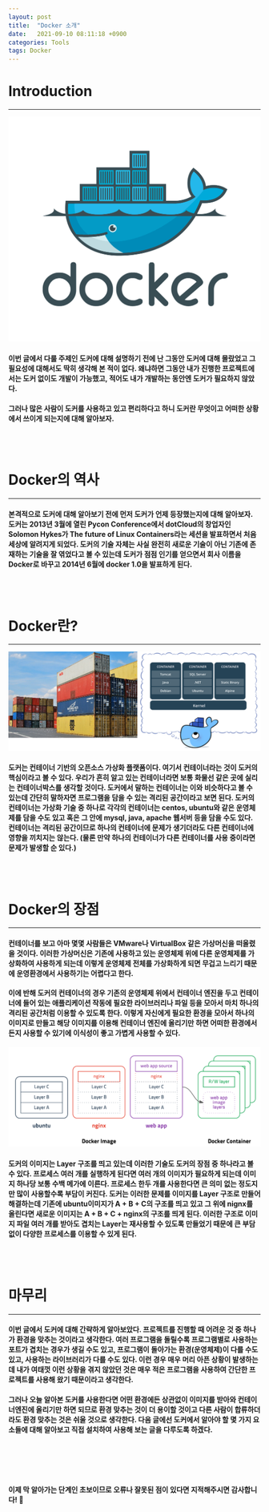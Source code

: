 ```yaml
---
layout: post
title:  "Docker 소개"
date:   2021-09-10 08:11:18 +0900
categories: Tools
tags: Docker
---
```

# Introduction
<hr>

![소개 글 이미지](/img/tools/Docker/docker-logo.png)
>
#### 이번 글에서 다룰 주제인 도커에 대해 설명하기 전에 난 그동안 도커에 대해 몰랐었고 그 필요성에 대해서도 딱히 생각해 본 적이 없다. 왜냐하면 그동안 내가 진행한 프로젝트에서는 도커 없이도 개발이 가능했고, 적어도 내가 개발하는 동안엔 도커가 필요하지 않았다.
#### 그러나 많은 사람이 도커를 사용하고 있고 편리하다고 하니 도커란 무엇이고 어떠한 상황에서 쓰이게 되는지에 대해 알아보자.


<br>
<br>



# Docker의 역사
<hr>

#### 본격적으로 도커에 대해 알아보기 전에 먼저 도커가 언제 등장했는지에 대해 알아보자. 도커는 2013년 3월에 열린 Pycon Conference에서 dotCloud의 창업자인 Solomon Hykes가 The future of Linux Containers라는 세션을 발표하면서 처음 세상에 알려지게 되었다. 도커의 기술 자체는 사실 완전히 새로운 기술이 아닌 기존에 존재하는 기술을 잘 엮었다고 볼 수 있는데 도커가 점점 인기를 얻으면서 회사 이름을 Docker로 바꾸고 2014년 6월에 docker 1.0을 발표하게 된다.


<br>
<br>


# Docker란?
<hr>

![docker_container](/img/tools/Docker/docker_container.png)
#### 도커는 컨테이너 기반의 오픈소스 가상화 플랫폼이다. 여기서 **컨테이너**라는 것이 도커의 핵심이라고 볼 수 있다. 우리가 흔히 알고 있는 컨테이너라면 보통 화물선 같은 곳에 실리는 컨테이너박스를 생각할 것이다. 도커에서 말하는 컨테이너는 이와 비슷하다고 볼 수 있는데 간단히 말하자면 프로그램을 담을 수 있는 격리된 공간이라고 보면 된다. 도커의 컨테이너는 가상화 기술 중 하나로 각각의 컨테이너는 centos, ubuntu와 같은 운영체제를 담을 수도 있고 혹은 그 안에 mysql, java, apache 웹서버 등을 담을 수도 있다. 컨테이너는 격리된 공간이므로 하나의 컨테이너에 문제가 생기더라도 다른 컨테이너에 영향을 끼치지는 않는다. (물론 만약 하나의 컨테이너가 다른 컨테이너를 사용 중이라면 문제가 발생할 순 있다.)



<br>
<br>


# Docker의 장점
<hr>

#### 컨테이너를 보고 아마 몇몇 사람들은 VMware나 VirtualBox 같은 가상머신을 떠올렸을 것이다. 이러한 가상머신은 기존에 사용하고 있는 운영체제 위에 다른 운영체제를 가상화하여 사용하게 되는데 이렇게 운영체제 전체를 가상화하게 되면 무겁고 느리기 때문에 운영환경에서 사용하기는 어렵다고 한다.
#### 이에 반해 도커의 컨테이너의 경우 기존의 운영체제 위에서 컨테이너 엔진을 두고 컨테이너에 들어 있는 애플리케이션 작동에 필요한 라이브러리나 파일 등을 모아서 마치 하나의 격리된 공간처럼 이용할 수 있도록 한다. 이렇게 자신에게 필요한 환경을 모아서 하나의 이미지로 만들고 해당 이미지를 이용해 컨테이너 엔진에 올리기만 하면 어떠한 환경에서든지 사용할 수 있기에 이식성이 좋고 가볍게 사용할 수 있다.
![image](/img/tools/Docker/image-layer.png)
#### 도커의 이미지는 Layer 구조를 띄고 있는데 이러한 기술도 도커의 장점 중 하나라고 볼 수 있다. 프로세스 여러 개를 실행하게 된다면 여러 개의 이미지가 필요하게 되는데 이미지 하나당 보통 수백 메가에 이른다. 프로세스 한두 개를 사용한다면 큰 의미 없는 정도지만 많이 사용할수록 부담이 커진다. 도커는 이러한 문제를 이미지를 Layer 구조로 만들어 해결하는데 기존에 ubuntu이미지가 A + B + C의 구조를 띄고 있고 그 위에 nignx를 올린다면 새로운 이미지는 A + B + C + nginx의 구조를 띄게 된다. 이러한 구조로 이미지 파일 여러 개를 받아도 겹치는 Layer는 재사용할 수 있도록 만들었기 때문에 큰 부담 없이 다양한 프로세스를 이용할 수 있게 된다.



<br>
<br>



# 마무리
<hr>

#### 이번 글에서 도커에 대해 간략하게 알아보았다. 프로젝트를 진행할 때 어려운 것 중 하나가 환경을 맞추는 것이라고 생각한다. 여러 프로그램을 돌릴수록 프로그램별로 사용하는 포트가 겹치는 경우가 생길 수도 있고, 프로그램이 돌아가는 환경(운영체제)이 다를 수도 있고, 사용하는 라이브러리가 다를 수도 있다. 이런 경우 매우 머리 아픈 상황이 발생하는데 내가 여태껏 이런 상황을 겪지 않았던 것은 매우 적은 프로그램을 사용하여 간단한 프로젝트를 사용해 왔기 때문이라고 생각한다.
#### 그러나 오늘 알아본 도커를 사용한다면 어떤 환경에든 상관없이 이미지를 받아와 컨테이너엔진에 올리기만 하면 되므로 환경 맞추는 것이 더 용이할 것이고 다른 사람이 합류하더라도 환경 맞추는 것은 쉬울 것으로 생각한다. 다음 글에선 도커에서 알아야 할 몇 가지 요소들에 대해 알아보고 직접 설치하여 사용해 보는 글을 다루도록 하겠다.



<br>
<br>
<br>
<br>



**이제 막 알아가는 단계인 초보이므로 오류나 잘못된 점이 있다면 지적해주시면 감사합니다! 🥰**
